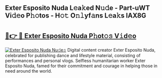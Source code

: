 ## Exter Esposito Nuda L𝚎a𝚔ed N𝚞𝚍e - Part-uWT Vi𝚍𝚎o P𝚑𝚘tos - H𝚘𝚝 O𝚗𝚕yf𝚊ns L𝚎a𝚔s IAX8G

# <h2><a href="http://kf0hgnj.oniu.top/?m=Exter+Esposito+Nuda">🔗👉 🔴 Exter Esposito Nuda P𝚑ot𝚘𝚜 V𝚒d𝚎o</a></h2>

[![Exter Esposito Nuda Nu𝚍e𝚜](https://i.imgur.com/0qMVB7G.gif)](http://kf0hgnj.oniu.top/?m=Exter+Esposito+Nuda)
Digital content creator Exter Esposito Nuda, celebrated for publishing dance and lifestyle material, consisting of performances and personal vlogs. Selfless humanitarian worker Exter Esposito Nuda, famed for their commitment and courage in helping those in need around the world.  

